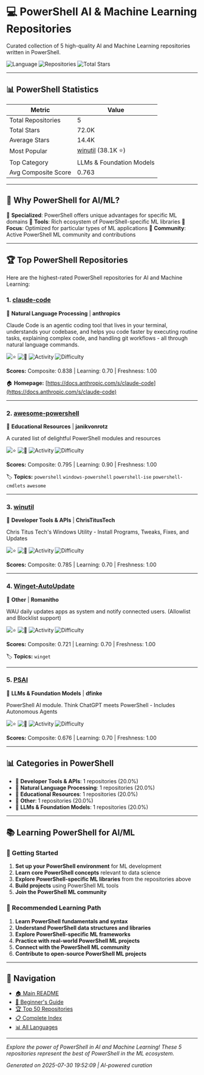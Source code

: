 # 💻 PowerShell AI & Machine Learning Repositories

Curated collection of 5 high-quality AI and Machine Learning repositories written in PowerShell.

![Language](https://img.shields.io/badge/Language-PowerShell-blue) ![Repositories](https://img.shields.io/badge/Repositories-5-green) ![Total Stars](https://img.shields.io/badge/Total%20Stars-72.0K-yellow)

---

## 📊 PowerShell Statistics

| Metric | Value |
|--------|--------|
| Total Repositories | 5 |
| Total Stars | 72.0K |
| Average Stars | 14.4K |
| Most Popular | [winutil](https://github.com/ChrisTitusTech/winutil) (38.1K ⭐) |
| Top Category | LLMs & Foundation Models |
| Avg Composite Score | 0.763 |

---

## 🎯 Why PowerShell for AI/ML?

💼 **Specialized**: PowerShell offers unique advantages for specific ML domains
🔧 **Tools**: Rich ecosystem of PowerShell-specific ML libraries
🎯 **Focus**: Optimized for particular types of ML applications
🌟 **Community**: Active PowerShell ML community and contributions

---

## 🏆 Top PowerShell Repositories

Here are the highest-rated PowerShell repositories for AI and Machine Learning:

### 1. [claude-code](https://github.com/anthropics/claude-code)

📝 **Natural Language Processing** | **anthropics**

Claude Code is an agentic coding tool that lives in your terminal, understands your codebase, and helps you code faster by executing routine tasks, explaining complex code, and handling git workflows - all through natural language commands.

![⭐](https://img.shields.io/badge/%E2%AD%90-26.9K-yellow) ![🍴](https://img.shields.io/badge/%F0%9F%8D%B4-1.5K-blue) ![Activity](https://img.shields.io/badge/Activity-Very%20Active-brightgreen) ![Difficulty](https://img.shields.io/badge/Difficulty-Intermediate-yellow)

**Scores:** Composite: 0.838 | Learning: 0.70 | Freshness: 1.00

🏠 **Homepage:** [https://docs.anthropic.com/s/claude-code](https://docs.anthropic.com/s/claude-code)

---

### 2. [awesome-powershell](https://github.com/janikvonrotz/awesome-powershell)

🔧 **Educational Resources** | **janikvonrotz**

A curated list of delightful PowerShell modules and resources

![⭐](https://img.shields.io/badge/%E2%AD%90-5.2K-yellow) ![🍴](https://img.shields.io/badge/%F0%9F%8D%B4-433-blue) ![Activity](https://img.shields.io/badge/Activity-Very%20Active-brightgreen) ![Difficulty](https://img.shields.io/badge/Difficulty-Intermediate-yellow)

**Scores:** Composite: 0.795 | Learning: 0.90 | Freshness: 1.00

🏷️ **Topics:** `powershell` `windows-powershell` `powershell-ise` `powershell-cmdlets` `awesome`

---

### 3. [winutil](https://github.com/ChrisTitusTech/winutil)

🔧 **Developer Tools & APIs** | **ChrisTitusTech**

Chris Titus Tech's Windows Utility - Install Programs, Tweaks, Fixes, and Updates

![⭐](https://img.shields.io/badge/%E2%AD%90-38.1K-yellow) ![🍴](https://img.shields.io/badge/%F0%9F%8D%B4-2.1K-blue) ![Activity](https://img.shields.io/badge/Activity-Very%20Active-brightgreen) ![Difficulty](https://img.shields.io/badge/Difficulty-Intermediate-yellow)

**Scores:** Composite: 0.785 | Learning: 0.70 | Freshness: 1.00


---

### 4. [Winget-AutoUpdate](https://github.com/Romanitho/Winget-AutoUpdate)

🔧 **Other** | **Romanitho**

WAU daily updates apps as system and notify connected users. (Allowlist and Blocklist support)

![⭐](https://img.shields.io/badge/%E2%AD%90-1.6K-yellow) ![🍴](https://img.shields.io/badge/%F0%9F%8D%B4-167-blue) ![Activity](https://img.shields.io/badge/Activity-Very%20Active-brightgreen) ![Difficulty](https://img.shields.io/badge/Difficulty-Intermediate-yellow)

**Scores:** Composite: 0.721 | Learning: 0.70 | Freshness: 1.00

🏷️ **Topics:** `winget`

---

### 5. [PSAI](https://github.com/dfinke/PSAI)

🔧 **LLMs & Foundation Models** | **dfinke**

PowerShell AI module. Think ChatGPT meets PowerShell - Includes Autonomous Agents

![⭐](https://img.shields.io/badge/%E2%AD%90-213-yellow) ![🍴](https://img.shields.io/badge/%F0%9F%8D%B4-21-blue) ![Activity](https://img.shields.io/badge/Activity-Very%20Active-brightgreen) ![Difficulty](https://img.shields.io/badge/Difficulty-Advanced-red)

**Scores:** Composite: 0.676 | Learning: 0.70 | Freshness: 1.00


---

## 📊 Categories in PowerShell

- 🔧 **Developer Tools & APIs**: 1 repositories (20.0%)
- 📝 **Natural Language Processing**: 1 repositories (20.0%)
- 🔧 **Educational Resources**: 1 repositories (20.0%)
- 🔧 **Other**: 1 repositories (20.0%)
- 🔧 **LLMs & Foundation Models**: 1 repositories (20.0%)

---

## 📚 Learning PowerShell for AI/ML

### 🎯 Getting Started
1. **Set up your PowerShell environment** for ML development
2. **Learn core PowerShell concepts** relevant to data science
3. **Explore PowerShell-specific ML libraries** from the repositories above
4. **Build projects** using PowerShell ML tools
5. **Join the PowerShell ML community**

### 📖 Recommended Learning Path
1. **Learn PowerShell fundamentals and syntax**
2. **Understand PowerShell data structures and libraries**
3. **Explore PowerShell-specific ML frameworks**
4. **Practice with real-world PowerShell ML projects**
5. **Connect with the PowerShell ML community**
6. **Contribute to open-source PowerShell ML projects**

---

## 🧭 Navigation

- [🏠 Main README](../OVERVIEW.md)
- [🔰 Beginner's Guide](../BEGINNER_GUIDE.md)
- [🏆 Top 50 Repositories](../TOP_REPOSITORIES.md)
- [📋 Complete Index](../INDEX.md)
- [📊 All Languages](../OVERVIEW.md#-programming-languages)

---

*Explore the power of PowerShell in AI and Machine Learning! These 5 repositories represent the best of PowerShell in the ML ecosystem.*

*Generated on 2025-07-30 19:52:09 | AI-powered curation*

